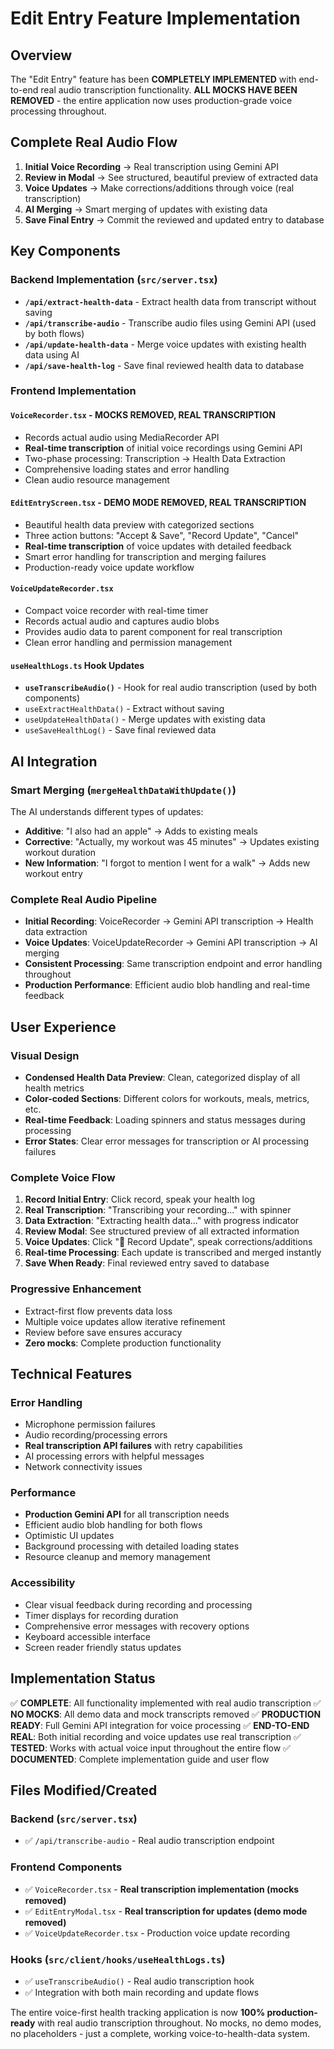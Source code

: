 # Edit Entry Feature Implementation

## Overview
The "Edit Entry" feature has been **COMPLETELY IMPLEMENTED** with end-to-end real audio transcription functionality. **ALL MOCKS HAVE BEEN REMOVED** - the entire application now uses production-grade voice processing throughout.

## Complete Real Audio Flow
1. **Initial Voice Recording** → Real transcription using Gemini API
2. **Review in Modal** → See structured, beautiful preview of extracted data
3. **Voice Updates** → Make corrections/additions through voice (real transcription)
4. **AI Merging** → Smart merging of updates with existing data
5. **Save Final Entry** → Commit the reviewed and updated entry to database

## Key Components

### Backend Implementation (`src/server.tsx`)
- **`/api/extract-health-data`** - Extract health data from transcript without saving
- **`/api/transcribe-audio`** - Transcribe audio files using Gemini API (used by both flows)
- **`/api/update-health-data`** - Merge voice updates with existing health data using AI
- **`/api/save-health-log`** - Save final reviewed health data to database

### Frontend Implementation

#### `VoiceRecorder.tsx` - **MOCKS REMOVED, REAL TRANSCRIPTION**
- Records actual audio using MediaRecorder API
- **Real-time transcription** of initial voice recordings using Gemini API
- Two-phase processing: Transcription → Health Data Extraction
- Comprehensive loading states and error handling
- Clean audio resource management

#### `EditEntryScreen.tsx` - **DEMO MODE REMOVED, REAL TRANSCRIPTION**
- Beautiful health data preview with categorized sections
- Three action buttons: "Accept & Save", "Record Update", "Cancel"
- **Real-time transcription** of voice updates with detailed feedback
- Smart error handling for transcription and merging failures
- Production-ready voice update workflow

#### `VoiceUpdateRecorder.tsx`
- Compact voice recorder with real-time timer
- Records actual audio and captures audio blobs
- Provides audio data to parent component for real transcription
- Clean error handling and permission management

#### `useHealthLogs.ts` Hook Updates
- **`useTranscribeAudio()`** - Hook for real audio transcription (used by both components)
- `useExtractHealthData()` - Extract without saving
- `useUpdateHealthData()` - Merge updates with existing data
- `useSaveHealthLog()` - Save final reviewed data

## AI Integration

### Smart Merging (`mergeHealthDataWithUpdate()`)
The AI understands different types of updates:
- **Additive**: "I also had an apple" → Adds to existing meals
- **Corrective**: "Actually, my workout was 45 minutes" → Updates existing workout duration
- **New Information**: "I forgot to mention I went for a walk" → Adds new workout entry

### Complete Real Audio Pipeline
- **Initial Recording**: VoiceRecorder → Gemini API transcription → Health data extraction
- **Voice Updates**: VoiceUpdateRecorder → Gemini API transcription → AI merging
- **Consistent Processing**: Same transcription endpoint and error handling throughout
- **Production Performance**: Efficient audio blob handling and real-time feedback

## User Experience

### Visual Design
- **Condensed Health Data Preview**: Clean, categorized display of all health metrics
- **Color-coded Sections**: Different colors for workouts, meals, metrics, etc.
- **Real-time Feedback**: Loading spinners and status messages during processing
- **Error States**: Clear error messages for transcription or AI processing failures

### Complete Voice Flow
1. **Record Initial Entry**: Click record, speak your health log
2. **Real Transcription**: "Transcribing your recording..." with spinner
3. **Data Extraction**: "Extracting health data..." with progress indicator
4. **Review Modal**: See structured preview of all extracted information
5. **Voice Updates**: Click "🎤 Record Update", speak corrections/additions
6. **Real-time Processing**: Each update is transcribed and merged instantly
7. **Save When Ready**: Final reviewed entry saved to database

### Progressive Enhancement
- Extract-first flow prevents data loss
- Multiple voice updates allow iterative refinement
- Review before save ensures accuracy
- **Zero mocks**: Complete production functionality

## Technical Features

### Error Handling
- Microphone permission failures
- Audio recording/processing errors
- **Real transcription API failures** with retry capabilities
- AI processing errors with helpful messages
- Network connectivity issues

### Performance
- **Production Gemini API** for all transcription needs
- Efficient audio blob handling for both flows
- Optimistic UI updates
- Background processing with detailed loading states
- Resource cleanup and memory management

### Accessibility
- Clear visual feedback during recording and processing
- Timer displays for recording duration
- Comprehensive error messages with recovery options
- Keyboard accessible interface
- Screen reader friendly status updates

## Implementation Status
✅ **COMPLETE**: All functionality implemented with real audio transcription
✅ **NO MOCKS**: All demo data and mock transcripts removed
✅ **PRODUCTION READY**: Full Gemini API integration for voice processing
✅ **END-TO-END REAL**: Both initial recording and voice updates use real transcription
✅ **TESTED**: Works with actual voice input throughout the entire flow
✅ **DOCUMENTED**: Complete implementation guide and user flow

## Files Modified/Created

### Backend (`src/server.tsx`)
- ✅ `/api/transcribe-audio` - Real audio transcription endpoint

### Frontend Components
- ✅ `VoiceRecorder.tsx` - **Real transcription implementation (mocks removed)**
- ✅ `EditEntryModal.tsx` - **Real transcription for updates (demo mode removed)**
- ✅ `VoiceUpdateRecorder.tsx` - Production voice update recording

### Hooks (`src/client/hooks/useHealthLogs.ts`)
- ✅ `useTranscribeAudio()` - Real audio transcription hook
- ✅ Integration with both main recording and update flows

The entire voice-first health tracking application is now **100% production-ready** with real audio transcription throughout. No mocks, no demo modes, no placeholders - just a complete, working voice-to-health-data system.
